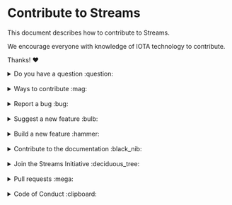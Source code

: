 # Contribute to Streams

This document describes how to contribute to Streams.

We encourage everyone with knowledge of IOTA technology to contribute.

Thanks! :heart:

<details>
<summary>Do you have a question :question:</summary>
<br>

If you have a general or technical question, you can use one of the following resources instead of submitting an issue:

- [**Developer documentation:**](https://wiki.iota.org/) For official information about developing with IOTA technology
- [**Discord:**](https://discord.iota.org/) For real-time chats with the developers and community members
- [**IOTA cafe:**](https://iota.cafe/) For technical discussions with the Research and Development Department at the IOTA Foundation
- [**StackExchange:**](https://iota.stackexchange.com/) For technical and troubleshooting questions
</details>

<br>

<details>
<summary>Ways to contribute :mag:</summary>
<br>

To contribute to Streams on GitHub, you can:

- Report a bug
- Suggest a new feature
- Build a new feature
- Contribute to the documentation
- Join the Streams Initiative
</details>

<br>

<details>
<summary>Report a bug :bug:</summary>
<br>

This section guides you through reporting a bug. Following these guidelines helps maintainers and the community understand the bug, reproduce the behavior, and find related bugs.

### Before reporting a bug

Please check the following list:

- **Do not open a GitHub issue for [security vulnerabilities](.github/SECURITY.MD)**, instead, please contact us at [security@iota.org](mailto:security@iota.org).

- **Ensure the bug was not already reported** by searching on GitHub under [**Issues**](https://github.com/iotaledger/streams/issues). If the bug has already been reported **and the issue is still open**, add a comment to the existing issue instead of opening a new one.

**Note:** If you find a **Closed** issue that seems similar to what you're experiencing, open a new issue and include a link to the original issue in the body of your new one.

### Submitting A Bug Report

To report a bug, [open a new issue](https://github.com/iotaledger/streams/issues/new), and be sure to include as many details as possible, using the template.

**Note:** Minor changes such as fixing a typo can but do not need an open issue.

If you also want to fix the bug, submit a [pull request](#pull-requests) and reference the issue.

</details>

<br>

<details>
<summary>Suggest a new feature :bulb:</summary>
<br>

This section guides you through suggesting a new feature. Following these guidelines helps maintainers and the community collaborate to find the best possible way forward with your suggestion.

### Before suggesting a new feature

**Ensure the feature has not already been suggested** by searching on GitHub under [**Issues**](https://github.com/iotaledger/streams/issues).

### Suggesting a new feature

To suggest a new feature, talk to the IOTA community and IOTA Foundation members in the #streams-discussion channel on [Discord](https://discord.iota.org/).

If the team approves your feature, an issue will be created for it.

</details>

<br>

<details>
<summary>Build a new feature :hammer:</summary>
<br>

This section guides you through building a new feature. Following these guidelines helps give your feature the best chance of being approved and merged.

### Before building a new feature

Make sure to discuss the feature in the #streams-discussion channel on [Discord](https://discord.iota.org/).

### Building a new feature

To build a new feature, check out a new branch based on the `master` branch.

If your feature has a public-facing API, please consider the following:

- Make sure to document the feature, using the guidelines in this [Rust RFC](https://github.com/rust-lang/rfcs/blob/master/text/1574-more-api-documentation-conventions.md#appendix-a-full-conventions-text)
- Makes sure to include [documentation tests](https://doc.rust-lang.org/rustdoc/documentation-tests.html)
</details>

<br>

<details>
<summary>Contribute to the documentation :black_nib:</summary>
<br>

The IOTA Streams documentation is hosted on [https://wiki.iota.org/](https://wiki.iota.org/streams/welcome), and built from this repositories' documentation folder using Docusarus.  

For information on how to contribute to the documentation please see the [contribution guidelines](https://wiki.iota.org/docs/participate/contribute-to-wiki/welcome).

</details>

<br>

<details>
<summary>Join the Streams Initiative :deciduous_tree:</summary>
<br>

The [IOTA Streams Initiative](https://github.com/iota-community/IOTAStreams) is a collaborative effort to improve the Streams developer experience by focussing on the following goals:

- Quality assurance and review
- Documentation
- Code samples
- Improvements to modules and libraries

## How much time is involved

You can invest as much or as little time as you want into the initiative.

## What's in it for you

In return for your time, not only do you get to be a part of the future of IOTA technology, you will also be given a badge on Discord to show others that you're a valuable member of the IOTA community.

## How to join

If you're interested in joining, chat to us in the #experience channel on [Discord](https://discord.iota.org/).

</details>

<br>

<details>
<summary>Pull requests :mega:</summary>
<br>

This section guides you through submitting a pull request (PR). Following these guidelines helps give your PR the best chance of being approved and merged.

### Before submitting a pull request

When creating a pull request (PR), please follow these steps to have your contribution considered by the maintainers:

- A PR should have exactly one concern (for example one feature or one bug). If a PR addresses more than one concern, it should be split into more PRs.

- A PR can be merged only if it references an open issue

  **Note:** Minor changes such as fixing a typo can but do not need an open issue.

### Submitting a pull request

The following is a typical workflow for submitting a new pull request:

1. Fork this repository
2. Create a new branch based on your fork. For example, `git checkout -b fix/my-fix` or ` git checkout -b feat/my-feature`.
3. Make your changes
4. Run the `cargo fmt` command to make sure your code is well formatted
5. Commit your changes, using a clear commit message, and push them to your fork
6. Target your pull request to be merged with the `master` branch

If all [status checks](https://help.github.com/articles/about-status-checks/) pass, and the maintainer approves the PR, it will be merged.

**Note:** Reviewers may ask you to complete additional work, tests, or other changes before your pull request can be approved and merged.

</details>

<br>

<details>
<summary>Code of Conduct :clipboard:</summary>
<br>

This project and everyone participating in it is governed by the [IOTA Code of Conduct](.github/CODE_OF_CONDUCT.md).

